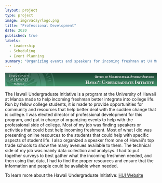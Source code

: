 ```yaml
---
layout: project
type: project
image: img/vacay/logo.png
title: "Professional Development"
date: 2020
published: true
labels:
  - Leadership
  - Scheduling
  - Event Planning
summary: "Organizing events and speakers for incoming freshman at UH Manoa"
---
```


<img class="img-fluid" src="../img/vacay/Header.png">

The Hawaii Undergraduate Initiative is a program at the University of Hawaii at Manoa made to help incoming freshman better integrate into college life. Run by fellow college students, it is made to provide opportunities for community and resources that help better deal with the sudden change that is college. I was elected director of professional development for this program, and put in charge of organizing events to help with the professional side of college.
Most of my job was finding speakers or activities that could best help incoming freshment. Most of what I did was presenting online resources to the students that could help with specific aspects of student life. I also organized a speaker from one of Hawaii's top trade schools to show the many avenues available to them.
The technical side of my job was mainly data collection and analysys. I had to put together surveys to best gather what the incoming freshmen needed, and then using that data, I had to find the proper resources and ensure that the information and people could be available when needed. 
 
To learn more about the Hawaii Undergraduate Initiative: <a href="http://www.manoa.hawaii.edu/omsshui//">HUI Website</a>
